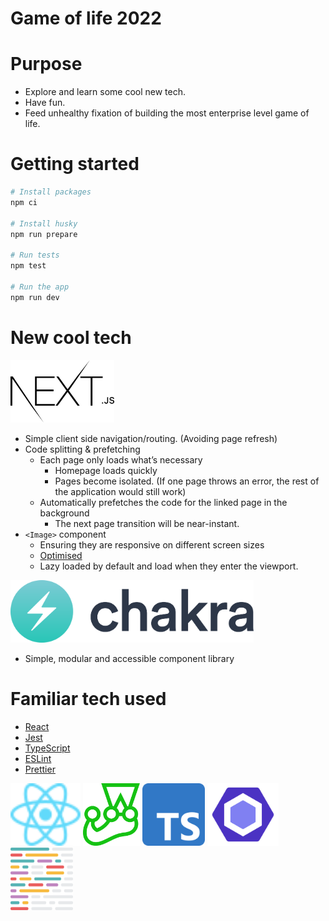 # Game of life 2022

# Purpose

- Explore and learn some cool new tech.
- Have fun.
- Feed unhealthy fixation of building the most enterprise level game of life.

# Getting started

```bash
# Install packages
npm ci

# Install husky
npm run prepare

# Run tests
npm test

# Run the app
npm run dev
```

# New cool tech

<a name="website">[<img src="./public/images/tech/next-js.svg" height="100px" />](https://nextjs.org/learn)</a>

- Simple client side navigation/routing. (Avoiding page refresh)
- Code splitting & prefetching
  - Each page only loads what’s necessary
    - Homepage loads quickly
    - Pages become isolated. (If one page throws an error, the rest of the application would still work)
  - Automatically prefetches the code for the linked page in the background
    - The next page transition will be near-instant.
- `<Image>` component
  - Ensuring they are responsive on different screen sizes
  - [Optimised](https://nextjs.org/docs/basic-features/image-optimization)
  - Lazy loaded by default and load when they enter the viewport.

<a name="website">[<img src="./public/images/tech/chakra-ui.svg" height="100px" />](https://chakra-ui.com/)</a>

- Simple, modular and accessible component library

# Familiar tech used

- [React](https://reactjs.org/)
- [Jest](https://jestjs.io/)
- [TypeScript](https://www.typescriptlang.org/)
- [ESLint](https://eslint.org/)
- [Prettier](https://prettier.io/)

<img src="./public/images/tech/react.svg" height="100px" /> 
<img src="./public/images/tech/jest.svg" height="100px" />
<img src="./public/images/tech/type-script.svg" height="100px" />
<img src="./public/images/tech/eslint.svg" height="100px" />
<img src="./public/images/tech/prettier.svg" height="100px" />
